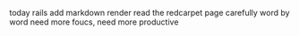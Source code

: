 today rails add markdown render
read the redcarpet page carefully word by word
need more foucs, need more productive

